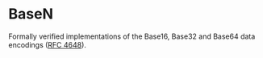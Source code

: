 # BaseN

Formally verified implementations of the Base16, Base32 and Base64 data encodings ([RFC 4648](https://datatracker.ietf.org/doc/rfc4648/)).
